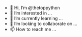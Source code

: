 - 👋 Hi, I’m @thetoppython
- 👀 I’m interested in ...
- 🌱 I’m currently learning ...
- 💞️ I’m looking to collaborate on ...
- 📫 How to reach me ...

<!---
thetoppython/thetoppython is a ✨ special ✨ repository because its `README.md` (this file) appears on your GitHub profile.
You can click the Preview link to take a look at your changes.
--->
